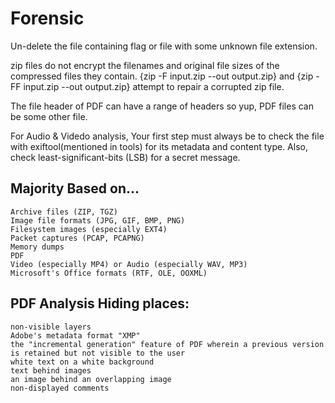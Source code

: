 # Forensic
Un-delete the file containing flag or file with some unknown file extension.

zip files do not encrypt the filenames and original file sizes of the compressed files they contain.
{zip -F input.zip --out output.zip} and {zip -FF input.zip --out output.zip} attempt to repair a corrupted zip file.

The file header of PDF can have a range of headers so yup, PDF files can be some other file.

For Audio & Videdo analysis, Your first step must always be to check the file with exiftool(mentioned in tools) for its metadata and content type.
Also, check least-significant-bits (LSB) for a secret message.

## Majority Based on...

    Archive files (ZIP, TGZ)
    Image file formats (JPG, GIF, BMP, PNG)
    Filesystem images (especially EXT4)
    Packet captures (PCAP, PCAPNG)
    Memory dumps
    PDF
    Video (especially MP4) or Audio (especially WAV, MP3)
    Microsoft's Office formats (RTF, OLE, OOXML)


## PDF Analysis Hiding places:
    non-visible layers
    Adobe's metadata format "XMP"
    the "incremental generation" feature of PDF wherein a previous version is retained but not visible to the user
    white text on a white background
    text behind images
    an image behind an overlapping image
    non-displayed comments


